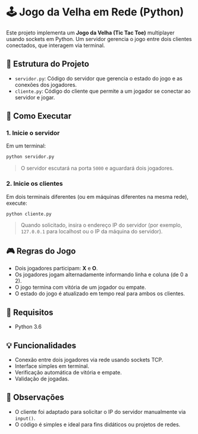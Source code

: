 # 🕹️ Jogo da Velha em Rede (Python)

Este projeto implementa um **Jogo da Velha (Tic Tac Toe)** multiplayer usando sockets em Python. Um servidor gerencia o jogo entre dois clientes conectados, que interagem via terminal.

## 📁 Estrutura do Projeto

- `servidor.py`: Código do servidor que gerencia o estado do jogo e as conexões dos jogadores.
- `cliente.py`: Código do cliente que permite a um jogador se conectar ao servidor e jogar.

## 🚀 Como Executar

### 1. Inicie o servidor

Em um terminal:

```bash
python servidor.py
```

> O servidor escutará na porta `5000` e aguardará dois jogadores.

### 2. Inicie os clientes

Em dois terminais diferentes (ou em máquinas diferentes na mesma rede), execute:

```bash
python cliente.py
```

> Quando solicitado, insira o endereço IP do servidor (por exemplo, `127.0.0.1` para localhost ou o IP da máquina do servidor).

## 🎮 Regras do Jogo

- Dois jogadores participam: **X** e **O**.
- Os jogadores jogam alternadamente informando linha e coluna (de 0 a 2).
- O jogo termina com vitória de um jogador ou empate.
- O estado do jogo é atualizado em tempo real para ambos os clientes.

## 🧱 Requisitos

- Python 3.6

## 💡 Funcionalidades

- Conexão entre dois jogadores via rede usando sockets TCP.
- Interface simples em terminal.
- Verificação automática de vitória e empate.
- Validação de jogadas.

## 📌 Observações

- O cliente foi adaptado para solicitar o IP do servidor manualmente via `input()`.
- O código é simples e ideal para fins didáticos ou projetos de redes.
